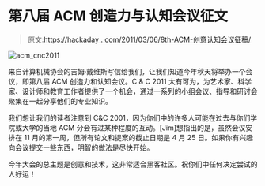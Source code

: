 # 第八届 ACM 创造力与认知会议征文

> 原文:[https://hackaday . com/2011/03/06/8th-ACM-创意认知会议征稿/](https://hackaday.com/2011/03/06/8th-acm-conference-on-creativity-cognition-call-for-papers/)

![acm_cnc2011](../Images/ce1f375a024164cdabe7d43e49bb99f1.png "acm_cnc2011")

来自计算机械协会的吉姆·戴维斯写信给我们，让我们知道今年秋天将举办一个会议，即第八届 ACM 创造力和认知会议。C & C 2011 大有可为，为艺术家、科学家、设计师和教育工作者提供了一个机会，通过一系列的小组会议、指导和研讨会聚集在一起分享他们的专业知识。

我们想让我们的读者注意到 C&C 2001，因为你们中的许多人可能在过去与你们学院或大学的当地 ACM 分会有过某种程度的互动。[Jim]想指出的是，虽然会议安排在 11 月的第一周，但所有论文和提案的截止日期是 4 月 25 日。如果你有兴趣向会议提交一些东西，明智的做法是尽快开始。

今年大会的总主题是创意和技术，这非常适合黑客社区。祝你们中任何决定尝试的人好运！